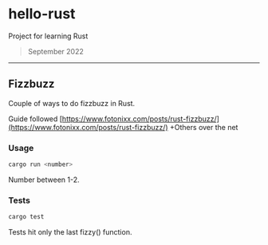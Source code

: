 # hello-rust
Project for learning Rust

> September 2022

---

## Fizzbuzz

Couple of ways to do fizzbuzz in Rust. 

Guide followed [https://www.fotonixx.com/posts/rust-fizzbuzz/](https://www.fotonixx.com/posts/rust-fizzbuzz/)
+Others over the net

### Usage

```bash
cargo run <number>
```

Number between 1-2.


### Tests

```bash
cargo test
```

Tests hit only the last fizzy() function.
